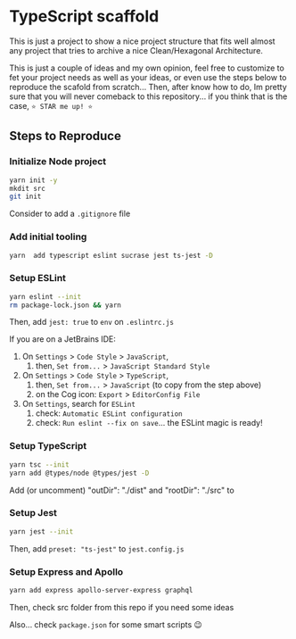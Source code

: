 # TypeScript scaffold
This is just a project to show a nice project structure that fits well almost any
project that tries to archive a nice Clean/Hexagonal Architecture.

This is just a couple of ideas and my own opinion, feel free to customize to fet
your project needs as well as your ideas, or even use the steps below to reproduce
the scafold from scratch... Then, after know how to do, Im pretty sure that you 
will never comeback to this repository... if you think that is the case, `⭐️ STAR me up! ⭐` 

## Steps to Reproduce

### Initialize Node project
```bash
yarn init -y
mkdit src
git init
```
Consider to add a `.gitignore` file

### Add initial tooling
```bash
yarn  add typescript eslint sucrase jest ts-jest -D
```

### Setup ESLint
```bash
yarn eslint --init
rm package-lock.json && yarn
```
Then, add `jest: true` to `env` on `.eslintrc.js`

If you are on a JetBrains IDE: 
1. On `Settings` > `Code Style` > `JavaScript`, 
    1. then, `Set from...` > `JavaScript Standard Style`
1. On `Settings` > `Code Style` > `TypeScript`, 
    1. then, `Set from...` > `JavaScript` (to copy from the step above)
    1. on the Cog icon: `Export` > `EditorConfig File`
1. On `Settings`, search for `ESLint`
    1. check: `Automatic ESLint configuration`
    1. check: `Run eslint --fix on save`... the ESLint magic is ready!

### Setup TypeScript 
```bash
yarn tsc --init
yarn add @types/node @types/jest -D
```
Add (or uncomment) "outDir": "./dist" and  "rootDir": "./src" to 

### Setup Jest 
```bash
yarn jest --init
```
Then, add `preset: "ts-jest"` to `jest.config.js`

### Setup Express and Apollo
```bash
yarn add express apollo-server-express graphql
```
Then, check src folder from this repo if you need some ideas

Also... check `package.json` for some smart scripts 😉  
